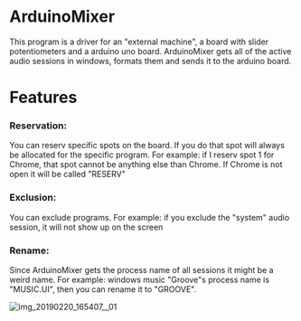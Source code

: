 # ArduinoMixer
This program is a driver for an "external machine", a board with slider potentiometers and a arduino uno board.
ArduinoMixer gets all of the active audio sessions in windows, formats them and sends it to the arduino board.

# Features
### Reservation:
You can reserv specific spots on the board.
If you do that spot will always be allocated for the specific program.
For example: if I reserv spot 1 for Chrome, that spot cannot be anything else than Chrome. 
If Chrome is not open it will be called "RESERV"

### Exclusion:
You can exclude programs.
For example: if you exclude the "system" audio session, it will not show up on the screen 

### Rename:
Since ArduinoMixer gets the process name of all sessions it might be a weird name.
For example: windows music "Groove"s process name is "MUSIC.UI", then you can rename it to "GROOVE". 

![img_20190220_165407__01](https://user-images.githubusercontent.com/17643866/53105077-c3220600-3530-11e9-8349-2fe2258260be.jpg)

